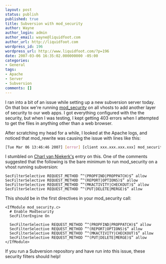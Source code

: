 ```yaml
---
layout: post
status: publish
published: true
title: Subversion with mod_security
author: Wayne
author_login: admin
author_email: wayne@liquidfoot.com
author_url: http://liquidfoot.com
wordpress_id: 196
wordpress_url: http://www.liquidfoot.com/?p=196
date: 2007-03-06 16:35:02.000000000 -05:00
categories:
- General
tags:
- Apache
- Server
- Subversion
comments: []
---
```


I ran into a bit of an issue while setting up a new subversion server today. On that box we're running <a href="http://www.modsecurity.org/">mod_security</a> on all vhosts to add another layer of security to our web apps. I got everything configured with the the security, but when I was testing, I kept getting 403 errors when I attempted to get the files in anything other than a web browser.


After scratching my head for a while, I looked at the Apache logs, and noticed that mod_rewrite was causing the issue with lines like this:

~~~bash
[Tue Mar 06 13:46:46 2007] [error] [client xxx.xxx.xxx.xxx] mod_security: Access denied with code 403. Pattern match ”!(^$|^application/x-www-form-urlencoded$|^multipart/form-data)” at HEADER(“Content-Type”) [severity “EMERGENCY”] [hostname “svn.example.com”] [uri “/test”]
~~~

I stumbled on <a href="http://blog.charlvn.za.net/2006/09/subversion-modsecurity.html">Charl van Niekerk's</a> entry on this. One of the comments suggested that the following is the bare minimum to run mod_security on a vhost running subversion:

~~~
SecFilterSelective REQUEST_METHOD ”^(PROPFIND|PROPPATCH)$” allow
SecFilterSelective REQUEST_METHOD ”^(REPORT|OPTIONS)$” allow
SecFilterSelective REQUEST_METHOD ”^(MKACTIVITY|CHECKOUT)$” allow
SecFilterSelective REQUEST_METHOD ”^(PUT|DELETE|MERGE)$” allow
~~~

This should be in the first directives in your mod_security call:

~~~
<IfModule mod_security.c>
  # Enable ModSecurity
  SecFilterEngine On

  SecFilterSelective REQUEST_METHOD ”^(PROPFIND|PROPPATCH)$” allow
  SecFilterSelective REQUEST_METHOD ”^(REPORT|OPTIONS)$” allow
  SecFilterSelective REQUEST_METHOD ”^(MKACTIVITY|CHECKOUT)$” allow
  SecFilterSelective REQUEST_METHOD ”^(PUT|DELETE|MERGE)$” allow
</IfModule>
~~~

If you run a Subversion repository and have run into this issue, these security filters should help!
